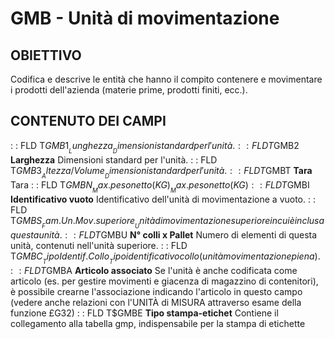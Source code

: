 # GMB - Unità di movimentazione
## OBIETTIVO
Codifica e descrive le entità che hanno il compito contenere e movimentare i prodotti dell'azienda (materie prime, prodotti finiti, ecc.).
## CONTENUTO DEI CAMPI
 :  : FLD T$GMB1 __Lunghezza__
Dimensioni standard per l'unità.
 :  : FLD T$GMB2 __Larghezza__
Dimensioni standard per l'unità.
 :  : FLD T$GMB3 __Altezza/Volume__
Dimensioni standard per l'unità.
 :  : FLD T$GMBT __Tara__
Tara
 :  : FLD T$GMBN __Max. peso netto (KG)__
Max. peso netto (KG)
 :  : FLD T$GMBI __Identificativo vuoto__
Identificativo dell'unità di movimentazione a vuoto.
 :  : FLD T$GMBS __Fam.Un.Mov.superiore__
Unità di movimentazione superiore in cui è inclusa questa unità.
 :  : FLD T$GMBU __N° colli x Pallet__
Numero di elementi di questa unità, contenuti nell'unità superiore.
 :  : FLD T$GMBC __Tipo Identif. Collo__
Tipo identificativo collo (unità movimentazione piena).
 :  : FLD T$GMBA __Articolo associato__
Se l'unità è anche codificata come articolo (es. per gestire movimenti e giacenza di magazzino di contenitori), è possibile crearne l'associazione indicando l'articolo in questo campo (vedere anche relazioni con l'UNITÀ di MISURA attraverso esame della funzione £G32)
 :  : FLD T$GMBE __Tipo stampa-etichet__
Contiene il collegamento alla tabella gmp, indispensabile per la stampa di etichette
